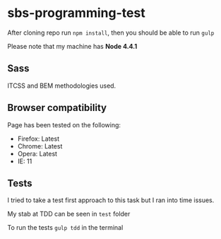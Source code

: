 # sbs-programming-test
After cloning repo run `npm install`, then you should be able to run `gulp`

Please note that my machine has **Node 4.4.1**

## Sass

ITCSS and BEM methodologies used.

## Browser compatibility

Page has been tested on the following:

* Firefox: Latest
* Chrome: Latest
* Opera: Latest
* IE: 11

## Tests
I tried to take a test first approach to this task but I ran into time issues.

My stab at TDD can be seen in `test` folder

To run the tests `gulp tdd` in the terminal
